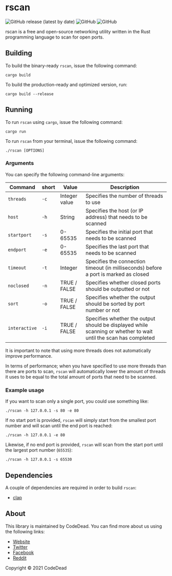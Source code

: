 # rscan

![GitHub release (latest by date)](https://img.shields.io/github/v/release/CodeDead/rscan)
![GitHub](https://img.shields.io/badge/language-Rust-green)
![GitHub](https://img.shields.io/github/license/CodeDead/rscan)

rscan is a free and open-source networking utility written in the Rust programming language to scan for open ports.

## Building

To build the binary-ready `rscan`, issue the following command:
```shell
cargo build
```

To build the production-ready and optimized version, run:
```shell
cargo build --release
```

## Running

To run `rscan` using `cargo`, issue the following command:

```shell
cargo run
```

To run `rscan` from your terminal, issue the following command:
```shell
./rscan [OPTIONS]
```

### Arguments

You can specify the following command-line arguments:

| Command       | short | Value         | Description                                                                                                     |
|---------------|-------|---------------|-----------------------------------------------------------------------------------------------------------------|
| `threads`     | `-c`  | Integer value | Specifies the number of threads to use                                                                          |
| `host`        | `-h`  | String        | Specifies the host (or IP address) that needs to be scanned                                                     |
| `startport`   | `-s`  | 0-65535       | Specifies the initial port that needs to be scanned                                                             |
| `endport`     | `-e`  | 0-65535       | Specifies the last port that needs to be scanned                                                                |
| `timeout`     | `-t`  | Integer       | Specifies the connection timeout (in milliseconds) before a port is marked as closed                            |
| `noclosed`    | `-n`  | TRUE / FALSE  | Specifies whether closed ports should be outputted or not                                                       |
| `sort`        | `-o`  | TRUE / FALSE  | Specifies whether the output should be sorted by port number or not                                             |
| `interactive` | `-i`  | TRUE / FALSE  | Specifies whether the output should be displayed while scanning or whether to wait until the scan has completed |

It is important to note that using more threads does not automatically improve performance.

In terms of performance; when you have specified to use more threads than there are ports to scan, `rscan` will automatically lower the amount of threads it uses to be equal to the total amount of ports
that need to be scanned.

### Example usage

If you want to scan only a single port, you could use something like:
```shell
./rscan -h 127.0.0.1 -s 80 -e 80
```

If no start port is provided, `rscan` will simply start from the smallest port number and will scan until the end port is reached:
```shell
./rscan -h 127.0.0.1 -e 80
```

Likewise, if no end port is provided, `rscan` will scan from the start port until the largest port number (`65535`):
```shell
./rscan -h 127.0.0.1 -s 65530
```

## Dependencies

A couple of dependencies are required in order to build `rscan`:

* [clap](https://crates.io/crates/clap)

## About

This library is maintained by CodeDead. You can find more about us using the following links:

* [Website](https://codedead.com)
* [Twitter](https://twitter.com/C0DEDEAD)
* [Facebook](https://facebook.com/deadlinecodedead)
* [Reddit](https://reddit.com/r/CodeDead/)

Copyright © 2021 CodeDead
